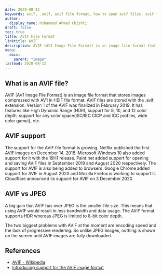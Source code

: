 ```yaml
---
date: 2020-08-12
keywords: avif, .avif, avif file format, how to open avif files, avif file extension, .avif file extension, .avif file format
author:
  display_name: Muhammad Ahmad Chishti
draft: false
toc: true
title: AVIF File Format
linktitle: AVIF
description: AVIF (AV1 Image File Format) is an image file format that stores images compressed with AV1 in HEIF file format. AVIF files are stored with the .avif extension.
menu:
  docs:
    parent: "image"
lastmod: 2020-08-12
---
```


## What is an AVIF file? ##

AVIF (AV1 Image File Format) is an image file format that stores images compressed with AV1 in HEIF file format. AVIF files are stored with the .avif extension. Version 1 of the AVIF was finalized in February 2019. It has features like High Dynamic Range (HDR), support for 8, 10, and 12 color depth, support for any color space(ISO/IEC CICP and ICC profiles, wide color gamut), etc.

## AVIF support ##

The support for the AVIF file format is growing. Netflix published the first AVIF images on December 14, 2018. Microsoft Windows 10 also added support for it with the 19H1 release. Paint.net added support for opening and saving AVIF files in September 2019 and August 2020 respectively. The support for AVIF is also being added to browsers. Google Chrome added support for AVIF in August 2020 and Mozilla Firefox is working to support it. Cloudflare announced its support for AVIF on 3 December 2020.

## AVIF vs JPEG ##

A big gain that AVIF has over JPEG is the smaller file size. This means that using AVIF would result in less bandwidth and data usage. The AVIF format supports HDR whereas JPEG is limited to 8-bit color depth.

The two biggest problems with AVIF at the moment are encoding speed and the lack of progressive rendering. So unlike JPEG images, nothing is shown on the screen until AVIF images are fully downloaded.

## References ##

- [AVIF - Wikipedia](https://en.wikipedia.org/wiki/AV1#AV1_Image_File_Format_(AVIF))
- [Introducing support for the AVIF image format](https://blog.cloudflare.com/generate-avif-images-with-image-resizing/)

